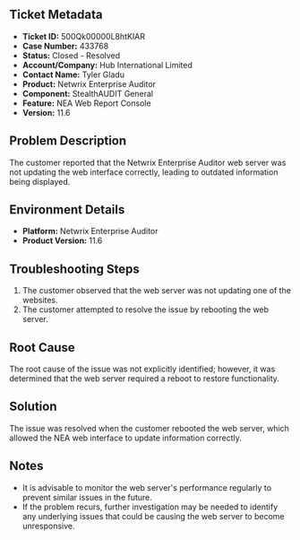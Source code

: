 ## Ticket Metadata
- **Ticket ID:** 500Qk00000L8htKIAR
- **Case Number:** 433768
- **Status:** Closed - Resolved
- **Account/Company:** Hub International Limited
- **Contact Name:** Tyler Gladu
- **Product:** Netwrix Enterprise Auditor
- **Component:** StealthAUDIT General
- **Feature:** NEA Web Report Console
- **Version:** 11.6

## Problem Description
The customer reported that the Netwrix Enterprise Auditor web server was not updating the web interface correctly, leading to outdated information being displayed.

## Environment Details
- **Platform:** Netwrix Enterprise Auditor
- **Product Version:** 11.6

## Troubleshooting Steps
1. The customer observed that the web server was not updating one of the websites.
2. The customer attempted to resolve the issue by rebooting the web server.

## Root Cause
The root cause of the issue was not explicitly identified; however, it was determined that the web server required a reboot to restore functionality.

## Solution
The issue was resolved when the customer rebooted the web server, which allowed the NEA web interface to update information correctly.

## Notes
- It is advisable to monitor the web server's performance regularly to prevent similar issues in the future.
- If the problem recurs, further investigation may be needed to identify any underlying issues that could be causing the web server to become unresponsive.